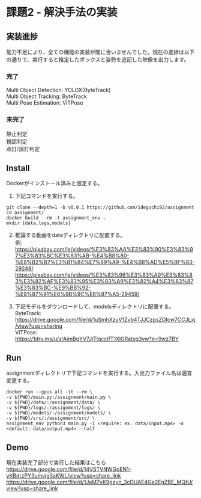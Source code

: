 # 課題2 - 解決手法の実装

## 実装進捗

能力不足により、全ての機能の実装が間に合いませんでした。現在の進捗は以下の通りで、実行すると推定したボックスと姿勢を追記した映像を出力します。

### 完了

  Multi Object Detection: YOLOX(ByteTrack)  
  Multi Object Tracking: ByteTrack  
  Multi Pose Estimation: ViTPose

### 未完了

  静止判定  
  視認判定  
  点灯/消灯判定

## Install

Dockerがインストール済みと仮定する。
1. 下記コマンドを実行する。
  ```shell
  git clone --depth=1 -b v0.0.1 https://github.com/ideguchi92/assignment
  cd assignment/
  docker build --rm -t assignment_env .
  mkdir {data,logs,models}
  ```

2. 推論する動画をdataディレクトリに配置する。  
  例:  
  https://pixabay.com/ja/videos/%E3%83%AA%E3%83%90%E3%83%97%E3%83%BC%E3%83%AB-%E4%B8%80-%E8%B2%B7%E3%81%84%E7%89%A9-%E4%B8%AD%E5%BF%83-29248/  
  https://pixabay.com/ja/videos/%E3%83%96%E3%83%A9%E3%83%83%E3%82%AF%E3%83%95%E3%83%A9%E3%82%A4%E3%83%87%E3%83%BC-%E9%BB%92-%E9%87%91%E6%9B%9C%E6%97%A5-29459/

3. 下記モデルをダウンロードして、modelsディレクトリに配置する。  
  ByteTrack:  
  https://drive.google.com/file/d/1uSmhXzyV1Zvb4TJJCzpsZOIcw7CCJLxj/view?usp=sharing  
  ViTPose:  
  https://1drv.ms/u/s!AimBgYV7JjTlgccifT1XlGRatxg3vw?e=9wz7BY

## Run

assignmentディレクトリで下記コマンドを実行する。入出力ファイル名は適宜変更する。
```shell
docker run --gpus all -it --rm \
-v ${PWD}/main.py:/assignment/main.py \
-v ${PWD}/data/:/assignment/data/ \
-v ${PWD}/logs/:/assignment/logs/ \
-v ${PWD}/models/:/assignment/models/ \
-v ${PWD}/src/:/assignment/src/ \
assignment_env python3 main.py -i <require: ex. data/input.mp4> -o <default: data/output.mp4> --half
```

## Demo

現在実装完了部分で実行した結果はこちら  
https://drive.google.com/file/d/14VSTVNWGoEN1-yKBdrzPY3umvjg3aKWL/view?usp=share_link  
https://drive.google.com/file/d/1JaM7vK9gzyn_3cDUAE4Ge2EgZBE_MQtU/view?usp=share_link
